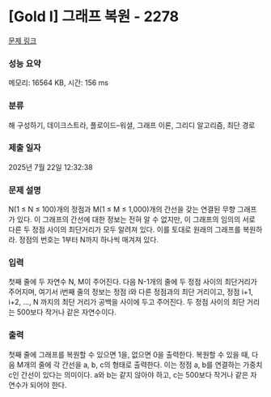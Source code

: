 # [Gold I] 그래프 복원 - 2278 

[문제 링크](https://www.acmicpc.net/problem/2278) 

### 성능 요약

메모리: 16564 KB, 시간: 156 ms

### 분류

해 구성하기, 데이크스트라, 플로이드–워셜, 그래프 이론, 그리디 알고리즘, 최단 경로

### 제출 일자

2025년 7월 22일 12:32:38

### 문제 설명

<p>N(1 ≤ N ≤ 100)개의 정점과 M(1 ≤ M ≤ 1,000)개의 간선을 갖는 연결된 무향 그래프가 있다. 이 그래프의 간선에 대한 정보는 전혀 알 수 없지만, 이 그래프의 임의의 서로 다른 두 정점 사이의 최단거리가 모두 알려져 있다. 이를 토대로 원래의 그래프를 복원하라. 정점의 번호는 1부터 N까지 하나씩 매겨져 있다.</p>

### 입력 

 <p>첫째 줄에 두 자연수 N, M이 주어진다. 다음 N-1개의 줄에 두 정점 사이의 최단거리가 주어지며, 여기서 i번째 줄의 정보는 정점 i와 다른 정점과의 최단 거리이고, 정점 i+1, i+2, ..., N 까지의 최단 거리가 공백을 사이에 두고 주어진다. 두 정점 사이의 최단 거리는 500보다 작거나 같은 자연수이다.</p>

### 출력 

 <p>첫째 줄에 그래프를 복원할 수 있으면 1을, 없으면 0을 출력한다. 복원할 수 있을 때, 다음 M개의 줄에 각 간선을 a, b, c의 형태로 출력한다. 이는 정점 a, b를 연결하는 가중치 c인 간선이 있다는 의미이다. a와 b는 같지 않아야 하고, c는 500보다 작거나 같은 자연수가 되어야 한다.</p>

